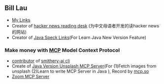 ## Bill Lau
- [My Links](https://link.yitianyigexiangfa.com/)
- Creator of [hacker news reading desk](https://hackernewsreadingdesk.com) (为中文母语者开发的读hacker news的网站)
- Creator of [Java Speck Links](https://github.com/JavaProgrammerLB/java-document)(For Learn Java New Version Feature)

### Make money with [MCP](https://github.com/modelcontextprotocol) Model Context Protocol 
- [contributor](https://github.com/smithery-ai/cli/graphs/contributors) of [smithery-ai cli](https://www.npmjs.com/package/@smithery/cli)
- Create of [Java Version Unsplash MCP Server](https://github.com/JavaProgrammerLB/unsplash-mcp-server)(For (1)Fetch images from unsplash (2)Learn to write MCP Server in Java ), Record by [mcp.so](https://mcp.so/server/unsplash-mcp-server/JavaProgrammerLB)
- [Zoom MCP Server](https://github.com/JavaProgrammerLB/zoom-mcp-server)
